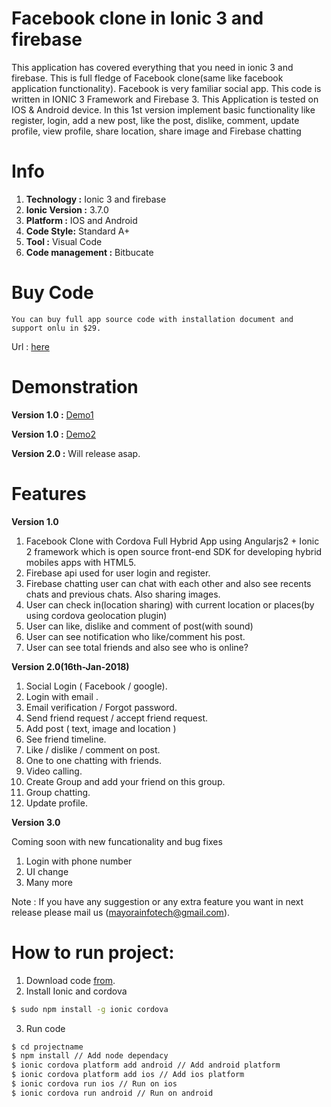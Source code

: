 # Facebook clone in Ionic 3 and firebase

This application has covered everything that you need in ionic 3 and firebase. This is full fledge of Facebook clone(same like facebook application functionality). Facebook is very familiar social app. This code is written in IONIC 3 Framework and Firebase 3. This Application is tested on IOS &amp; Android device. In this 1st version implement basic functionality like register, login, add a new post, like the post, dislike, comment, update profile, view profile, share location, share image and Firebase chatting

# Info
  
  1. **Technology :** Ionic 3 and firebase
  2. **Ionic Version :** 3.7.0
  3. **Platform :** IOS and Android
  4. **Code Style:** Standard A+
  5. **Tool :** Visual Code
  6. **Code management :** Bitbucate
  
# Buy Code

    You can buy full app source code with installation document and support onlu in $29.
    
   Url : [here](codester.com/items/3213/facebook-clone-in-ionic-and-firebase)
    
    
# Demonstration
	
   **Version 1.0 :** [Demo1](https://www.youtube.com/watch?v=nLdP8p1URXw)
   
   **Version 1.0 :** [Demo2](https://www.youtube.com/watch?v=0XYHsD8wED8&t=4s)
   
   **Version 2.0 :**  Will release asap.
   
# Features
	
 **Version 1.0**
 
   1. Facebook Clone with Cordova Full Hybrid App using Angularjs2 + Ionic 2 framework which is 	open source front-end SDK for developing hybrid mobiles apps with HTML5.
   2. Firebase api used for user login and register.
   3. Firebase chatting user can chat with each other and also see recents chats and previous chats. Also sharing images.
   4. User can check in(location sharing) with current location or places(by using cordova geolocation plugin)
   5. User can like, dislike and comment of post(with sound)
   6. User can see notification who like/comment his post.
   7. User can see total friends and also see who is online?   
 
 
 **Version 2.0(16th-Jan-2018)**
 
 1. Social Login ( Facebook / google).
 2. Login with email .
 3. Email verification / Forgot password.
 4. Send friend request / accept friend request.
 5. Add post ( text, image and location )
 6. See friend timeline.
 7. Like / dislike / comment on post.
 8. One to one chatting with friends.
 9. Video calling.
 10. Create Group and add your friend on this group.
 11. Group chatting.
 12. Update profile. 


 **Version 3.0**
   	
   Coming soon with new funcationality and bug fixes
   1. Login with phone number
   2. UI change
   3. Many more
   
   Note : If you have any suggestion or any extra feature you want in next release please mail us (mayorainfotech@gmail.com).
   
   
# How to run project:

1. Download code [from](codester.com/items/3213/facebook-clone-in-ionic-and-firebase).
2. Install Ionic and cordova

```bash
$ sudo npm install -g ionic cordova
```

3. Run code
```bash
$ cd projectname
$ npm install // Add node dependacy
$ ionic cordova platform add android // Add android platform
$ ionic cordova platform add ios // Add ios platform
$ ionic cordova run ios // Run on ios
$ ionic cordova run android // Run on android
```


   
   
   
  

   
